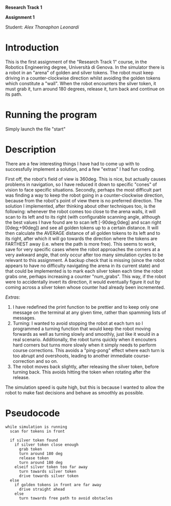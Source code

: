 **Research Track 1**

**Assignment 1**

Student: *Alex Thanaphon Leonardi*

**Introduction**
============================
This is the first assignment of the "Research Track 1" course, in the Robotics Engineering degree, Università di Genova.
In the simulator there is a robot in an "arena" of golden and silver tokens. The robot must keep driving in a counter-clockwise direction whilst avoiding the golden tokens which constitute a "wall". When the robot encounters the silver token, it must grab it, turn around 180 degrees, release it, turn back and continue on its path.

**Running the program**
============================
Simply launch the file "start"

**Description**
============================
There are a few interesting things I have had to come up with to successfully implement a solution, and a few "extras" I had fun coding.

First off, the robot's field of view is 360deg. This is nice, but actually causes problems in navigation, so I have reduced it down to specific "cones" of vision to face specific situations.
Secondly, perhaps the most difficult part was finding a way to keep the robot going in a counter-clockwise direction, because from the robot's point of view there is no preferred direction.
The solution I implemented, after thinking about other techniques too, is the following: whenever the robot comes too close to the arena walls, it will scan to its left and to its right (with configurable scanning angle, although the best values I have found are to scan left [-90deg;0deg] and scan right [0deg;+90deg]) and see all golden tokens up to a certain distance. It will then calculate the AVERAGE distance of all golden tokens to its left and to its right, after which it will go towards the direction where the tokens are FARTHEST away (i.e. where the path is more free). This seems to work, save for very specific cases where the robot approaches the corners at a very awkward angle, that only occur after too many simulation cycles to be relevant to this assignment.
A backup check that is missing (since the robot appears to have no difficulty navigating the arena in its current state) and that could be implemented is to mark each silver token each time the robot grabs one, perhaps increasing a counter "num_grabs". This way, if the robot were to accidentally invert its direction, it would eventually figure it out by coming across a silver token whose counter had already been incremented.

*Extras*:
1) I have redefined the print function to be prettier and to keep only one message on the terminal at any given time, rather than spamming lists of messages.
2) Turning: I wanted to avoid stopping the robot at each turn so I programmed a turning function that would keep the robot moving forwards as well as turning slowly and smoothly, just like it would in a real scenario. Additionally, the robot turns quickly when it encouters hard corners but turns more slowly when it simply needs to perform course corrections. This avoids a "ping-pong" effect where each turn is too abrupt and overshoots, leading to another immediate course-correction and so on.
3) The robot moves back slightly, after releasing the silver token, before turning back. This avoids hitting the token when rotating after the release.

The simulation speed is quite high, but this is because I wanted to allow the robot to make fast decisions and behave as smoothly as possible.

**Pseudocode**
============================
```
while simulation is running
  scan for tokens in front

  if silver token found
    if silver token close enough
      grab token
      turn around 180 deg
      release token
      turn around 180 deg
    elseif silver token too far away
      turn towards silver token
      drive towards silver token
  else
    if golden tokens in front are far away
      drive straight ahead
    else
      turn towards free path to avoid obstacles
```
